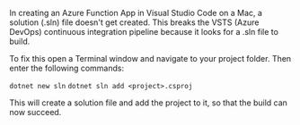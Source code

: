 In creating an Azure Function App in Visual Studio Code on a Mac, a solution (.sln) file doesn't get created. This breaks the VSTS (Azure DevOps) continuous integration pipeline because it looks for a .sln file to build.

To fix this open a Terminal window and navigate to your project folder. Then enter the following commands:

`dotnet new sln`
`dotnet sln add <project>.csproj`

This will create a solution file and add the project to it, so that the build can now succeed.
